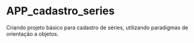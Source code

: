 # APP_cadastro_series
Criando projeto básico para cadastro de séries, utilizando paradigmas de orientação a objetos.
